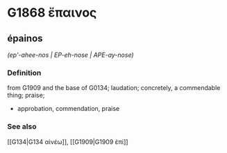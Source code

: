 # G1868 ἔπαινος

## épainos

_(ep'-ahee-nos | EP-eh-nose | APE-ay-nose)_

### Definition

from G1909 and the base of G0134; laudation; concretely, a commendable thing; praise; 

- approbation, commendation, praise

### See also

[[G134|G134 αἰνέω]], [[G1909|G1909 ἐπί]]
